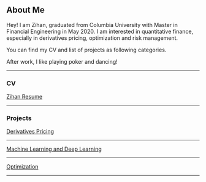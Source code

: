 ## About Me

Hey! I am Zihan, graduated from Columbia University with Master in Financial Engineering in May 2020. I am interested in quantitative finance, especially in derivatives pricing, optimization and risk management. 

You can find my CV and list of projects as following categories.

After work, I like playing poker and dancing!

---

### CV

[Zihan Resume](/pdf/MSFE_2020_5_Wang_zw2517_Resume.pdf)

---

### Projects

[Derivatives Pricing](https://github.com/zihan23/Derivatives_Pricing)



---
[Machine Learning and Deep Learning](https://github.com/zihan23/Machine_Deep_Learning)


---
[Optimization](https://github.com/zihan23/Machine_Deep_Learning)


---
